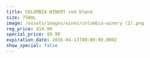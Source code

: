 ```yaml
---
title: COLUMBIA WINERY red blend
size: 750mL
image: /assets/images/wines/columbia-winery (2).png
reg_price: $14.99
special_price: $9.99
expiration_date: 2016-04-13T00:00:00.000Z
show_special: false
---
```



